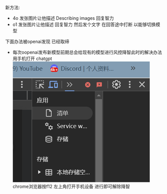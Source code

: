 新方法: 
- 4o 
    发张图片让他描述  Describing images 回复智力
- o1 
    发张图片让他描述 回复智力
    然后发个文字 在回答途中打断 以能够切换模型
    

下面办法被openai发现 已经取缔

- 每次oopenai发布新模型前期总会给现有的模型进行风控降智此时的解决办法
用手机打开 chatgpt
![alt text](image.png)chrome浏览器按f12 左上角打开手机设备 进行即可解除降智

